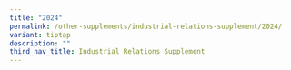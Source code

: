 ```yaml
---
title: "2024"
permalink: /other-supplements/industrial-relations-supplement/2024/
variant: tiptap
description: ""
third_nav_title: Industrial Relations Supplement
---
```

